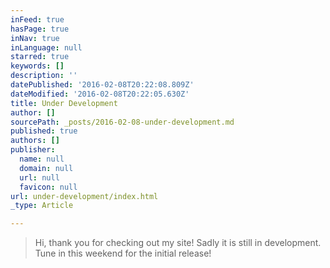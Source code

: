 ```yaml
---
inFeed: true
hasPage: true
inNav: true
inLanguage: null
starred: true
keywords: []
description: ''
datePublished: '2016-02-08T20:22:08.809Z'
dateModified: '2016-02-08T20:22:05.630Z'
title: Under Development
author: []
sourcePath: _posts/2016-02-08-under-development.md
published: true
authors: []
publisher:
  name: null
  domain: null
  url: null
  favicon: null
url: under-development/index.html
_type: Article

---
```

> Hi, thank you for checking out my site! Sadly it is still in development. Tune in this weekend for the initial release!
